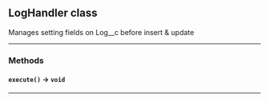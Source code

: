 ## LogHandler class

Manages setting fields on Log__c before insert & update

---
### Methods
#### `execute()` → `void`
---
